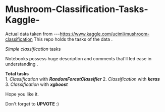 # Mushroom-Classification-Tasks-Kaggle-


Actual data taken from ---https://www.kaggle.com/uciml/mushroom-classification
This repo holds the tasks of the data .

*Simple classification* tasks


Notebooks possess huge description and comments that'll led ease in understanding .

**Total tasks**      
                 1. *Classification* with ***RandomForestClassifier***
                 2. *Classification* with ***keras***
                 3. *Classification* with ***xgboost***
                 
                 
 Hope you like it.
 
 Don't forget to **UPVOTE**  :)
                 
                 

